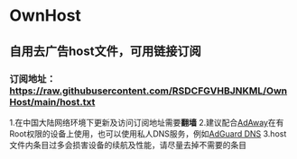 # OwnHost
## 自用去广告host文件，可用链接订阅
### 订阅地址：https://raw.githubusercontent.com/RSDCFGVHBJNKML/OwnHost/main/host.txt
1.在中国大陆网络环境下更新及访问订阅地址需要**翻墙**
2.建议配合[AdAway](https://github.com/AdAway/AdAway)在有Root权限的设备上使用，也可以使用私人DNS服务，例如[AdGuard DNS](https://adguard-dns.io/en/welcome.html)
3.host文件内条目过多会损害设备的续航及性能，请尽量去掉不需要的条目
